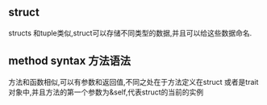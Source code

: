 ## struct

structs 和tuple类似,struct可以存储不同类型的数据,并且可以给这些数据命名.

## method syntax 方法语法

方法和函数相似,可以有参数和返回值,不同之处在于方法定义在struct 或者是trait对象中,并且方法的第一个参数为&self,代表struct的当前的实例
